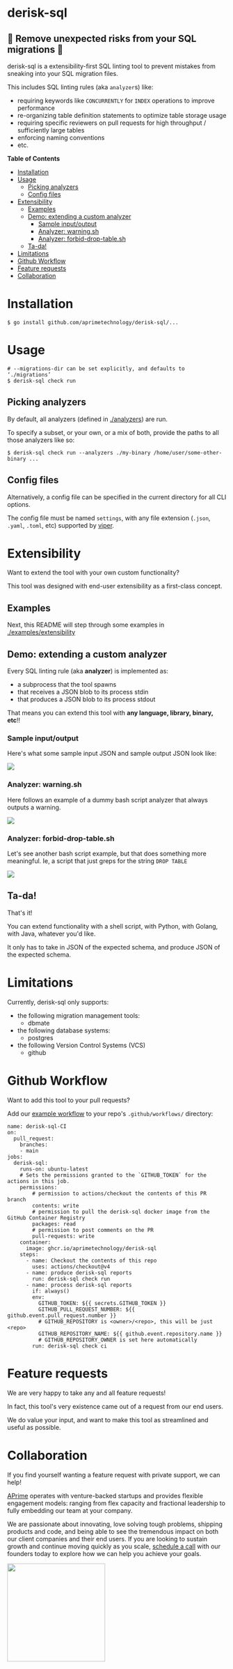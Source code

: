 # derisk-sql
## :rocket: Remove unexpected risks from your SQL migrations :rocket:
derisk-sql is a extensibility-first SQL linting tool to prevent mistakes from sneaking into your SQL migration files.

This includes SQL linting rules (aka `analyzer`s) like:
- requiring keywords like `CONCURRENTLY` for `INDEX` operations to improve performance
- re-organizing table definition statements to optimize table storage usage
- requiring specific reviewers on pull requests for high throughput / sufficiently large tables
- enforcing naming conventions
- etc.

<!-- START doctoc generated TOC please keep comment here to allow auto update -->
<!-- DON'T EDIT THIS SECTION, INSTEAD RE-RUN doctoc TO UPDATE -->
**Table of Contents**

- [Installation](#installation)
- [Usage](#usage)
  - [Picking analyzers](#picking-analyzers)
  - [Config files](#config-files)
- [Extensibility](#extensibility)
  - [Examples](#examples)
  - [Demo: extending a custom analyzer](#demo-extending-a-custom-analyzer)
    - [Sample input/output](#sample-inputoutput)
    - [Analyzer: warning.sh](#analyzer-warningsh)
    - [Analyzer: forbid-drop-table.sh](#analyzer-forbid-drop-tablesh)
  - [Ta-da!](#ta-da)
- [Limitations](#limitations)
- [Github Workflow](#github-workflow)
- [Feature requests](#feature-requests)
- [Collaboration](#collaboration)

<!-- END doctoc generated TOC please keep comment here to allow auto update -->

# Installation
```
$ go install github.com/aprimetechnology/derisk-sql/...
```

# Usage
```
# --migrations-dir can be set explicitly, and defaults to ‘./migrations’
$ derisk-sql check run
```

## Picking analyzers
By default, all analyzers (defined in [./analyzers](./analyzers)) are run.

To specify a subset, or your own, or a mix of both, provide the paths to all those analyzers like so:
```
$ derisk-sql check run --analyzers ./my-binary /home/user/some-other-binary ...
```
## Config files
Alternatively, a config file can be specified in the current directory for all CLI options.

The config file must be named `settings`, with any file extension (`.json`, `.yaml`, `.toml`, etc) supported by [viper](https://github.com/spf13/viper/blob/v1.19.0/viper.go#L422).

# Extensibility
Want to extend the tool with your own custom functionality?

This tool was designed with end-user extensibility as a first-class concept.

## Examples
Next, this README will step through some examples in [./examples/extensibility](./examples/extensibility)

## Demo: extending a custom analyzer
Every SQL linting rule (aka **analyzer**) is implemented as:
- a subprocess that the tool spawns
- that receives a JSON blob to its process stdin
- that produces a JSON blob to its process stdout

That means you can extend this tool with **any language, library, binary, etc**!!

### Sample input/output
Here's what some sample input JSON and sample output JSON look like:

![](./examples/gifs/input-output.gif)

### Analyzer: warning.sh
Here follows an example of a dummy bash script analyzer that always outputs a warning.

![](./examples/gifs/warning-sh.gif)

### Analyzer: forbid-drop-table.sh
Let's see another bash script example, but that does something more meaningful.
Ie, a script that just greps for the string `DROP TABLE`

![](./examples/gifs/forbid-drop-table-sh.gif)

## Ta-da!
That's it!

You can extend functionality with a shell script, with Python, with Golang, with Java, whatever you'd like.

It only has to take in JSON of the expected schema, and produce JSON of the expected schema.

# Limitations
Currently, derisk-sql only supports:
- the following migration management tools:
    - dbmate
- the following database systems:
    - postgres
- the following Version Control Systems (VCS)
    - github

# Github Workflow
Want to add this tool to your pull requests?

Add our [example workflow](./examples/workflows/derisk-sql-ci.yml) to your repo's `.github/workflows/` directory:
```
name: derisk-sql-CI
on:
  pull_request:
    branches:
    - main
jobs:
  derisk-sql:
    runs-on: ubuntu-latest
    # Sets the permissions granted to the `GITHUB_TOKEN` for the actions in this job.
    permissions:
        # permission to actions/checkout the contents of this PR branch
        contents: write
        # permission to pull the derisk-sql docker image from the GitHub Container Registry
        packages: read
        # permission to post comments on the PR
        pull-requests: write
    container:
      image: ghcr.io/aprimetechnology/derisk-sql
    steps:
      - name: Checkout the contents of this repo
        uses: actions/checkout@v4
      - name: produce derisk-sql reports
        run: derisk-sql check run
      - name: process derisk-sql reports
        if: always()
        env:
          GITHUB_TOKEN: ${{ secrets.GITHUB_TOKEN }}
          GITHUB_PULL_REQUEST_NUMBER: ${{ github.event.pull_request.number }}
          # GITHUB_REPOSITORY is <owner>/<repo>, this will be just <repo>
          GITHUB_REPOSITORY_NAME: ${{ github.event.repository.name }}
          # GITHUB_REPOSITORY_OWNER is set here automatically
        run: derisk-sql check ci
```

# Feature requests
We are very happy to take any and all feature requests!

In fact, this tool's very existence came out of a request from our end users.

We do value your input, and want to make this tool as streamlined and useful as possible.

# Collaboration
If you find yourself wanting a feature request with private support, we can help!

[APrime](https://www.aprime.com/) operates with venture-backed startups and provides flexible engagement models: ranging from flex capacity and fractional leadership to fully embedding our team at your company.

We are passionate about innovating, love solving tough problems, shipping products and code, and being able to see the tremendous impact on both our client companies and their end users. If you are looking to sustain growth and continue moving quickly as you scale, [schedule a call](https://www.aprime.com/contact/#contact-form) with our founders today to explore how we can help you achieve your goals.

[<img src="https://www.aprime.io/wp-content/uploads/2023/08/Aprime_logo@0.5x-1.png" width=225/>](https://www.aprime.com/)
